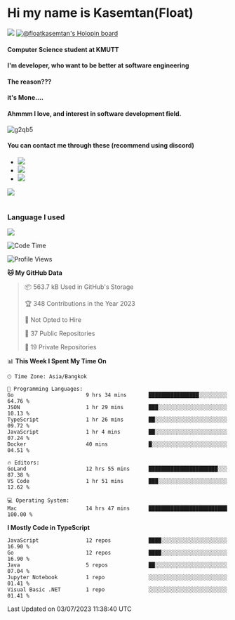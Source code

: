 # Hi my name is Kasemtan(Float)
![](https://64.media.tumblr.com/9c2a8f831efe8da556ffbf89cebb52c9/b86c1ab833a37e32-93/s1280x1920/d000dc22f75df64be2bc150f5fa69c4f6df6bb07.gifv)
[![@floatkasemtan's Holopin board](https://holopin.me/floatkasemtan)](https://holopin.io/@floatkasemtan)
#### Computer Science student at KMUTT
#### I'm developer, who want to be better at software engineering
#### The reason???
#### it's Mone.... 
#### Ahmmm I love, and interest in software development field.
![g2qb5](https://user-images.githubusercontent.com/69688279/175812510-9235eaf7-72f7-40d3-b163-56efa9aa5c6b.gif)

#### You can contact me through these (recommend using discord)
- [![](https://img.shields.io/badge/Discord-5865F2?logo=Discord&logoColor=white)](https://discordapp.com/users/278155096225742848)
- [![](https://img.shields.io/badge/Facebook-1877F2?logo=facebook&logoColor=white)](https://www.facebook.com/float.teavasirichokchai/)
- [![](https://img.shields.io/badge/linkedin-0A66C2?logo=linkedin&logoColor=white)](https://www.linkedin.com/in/floatkasemtan/)

[![](https://github-readme-stats.vercel.app/api?username=FloatKasemtan&show_icons=true&theme=nightowl)]()
#
### Language I used
[![](https://github-readme-stats.vercel.app/api/top-langs/?username=FloatKasemtan&layout=compact&theme=nightowl)]()
<!--START_SECTION:waka-->
![Code Time](http://img.shields.io/badge/Code%20Time-1%2C161%20hrs%208%20mins-blue)

![Profile Views](http://img.shields.io/badge/Profile%20Views-10-blue)

**🐱 My GitHub Data** 

> 📦 563.7 kB Used in GitHub's Storage 
 > 
> 🏆 348 Contributions in the Year 2023
 > 
> 🚫 Not Opted to Hire
 > 
> 📜 37 Public Repositories 
 > 
> 🔑 19 Private Repositories 
 > 
📊 **This Week I Spent My Time On** 

```text
🕑︎ Time Zone: Asia/Bangkok

💬 Programming Languages: 
Go                       9 hrs 34 mins       ████████████████░░░░░░░░░   64.76 % 
JSON                     1 hr 29 mins        ███░░░░░░░░░░░░░░░░░░░░░░   10.13 % 
TypeScript               1 hr 26 mins        ██░░░░░░░░░░░░░░░░░░░░░░░   09.72 % 
JavaScript               1 hr 4 mins         ██░░░░░░░░░░░░░░░░░░░░░░░   07.24 % 
Docker                   40 mins             █░░░░░░░░░░░░░░░░░░░░░░░░   04.51 % 

🔥 Editors: 
GoLand                   12 hrs 55 mins      ██████████████████████░░░   87.38 % 
VS Code                  1 hr 51 mins        ███░░░░░░░░░░░░░░░░░░░░░░   12.62 % 

💻 Operating System: 
Mac                      14 hrs 47 mins      █████████████████████████   100.00 % 
```

**I Mostly Code in TypeScript** 

```text
JavaScript               12 repos            ████░░░░░░░░░░░░░░░░░░░░░   16.90 % 
Go                       12 repos            ████░░░░░░░░░░░░░░░░░░░░░   16.90 % 
Java                     5 repos             ██░░░░░░░░░░░░░░░░░░░░░░░   07.04 % 
Jupyter Notebook         1 repo              ░░░░░░░░░░░░░░░░░░░░░░░░░   01.41 % 
Visual Basic .NET        1 repo              ░░░░░░░░░░░░░░░░░░░░░░░░░   01.41 % 
```




 Last Updated on 03/07/2023 11:38:40 UTC
<!--END_SECTION:waka-->
<!--
**FloatKasemtan/FloatKasemtan** is a ✨ _special_ ✨ repository because its `README.md` (this file) appears on your GitHub profile.

Here are some ideas to get you started:

- 🔭 I’m currently working on ...
- 🌱 I’m currently learning ...
- 👯 I’m looking to collaborate on ...
- 🤔 I’m looking for help with ...
- 💬 Ask me about ...
- 📫 How to reach me: ...
- 😄 Pronouns: ...
- ⚡ Fun fact: ...
-->
